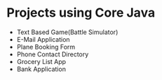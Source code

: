 # Projects using Core Java

* Text Based Game(Battle Simulator)
* E-Mail Application
* Plane Booking Form
* Phone Contact Directory
* Grocery List App
* Bank Application
